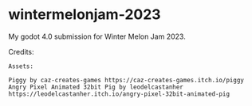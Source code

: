 # wintermelonjam-2023
My godot 4.0 submission for Winter Melon Jam 2023.

Credits:
	
	Assets:
	
	Piggy by caz-creates-games https://caz-creates-games.itch.io/piggy
	Angry Pixel Animated 32bit Pig by leodelcastanher https://leodelcastanher.itch.io/angry-pixel-32bit-animated-pig
